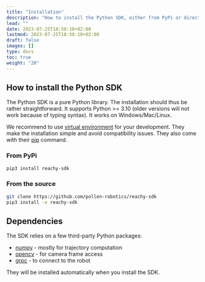 ```yaml
---
title: "Installation"
description: "How to install the Python SDK, either from PyPi or directly from sources."
lead: ""
date: 2023-07-25T18:50:10+02:00
lastmod: 2023-07-25T18:50:10+02:00
draft: false
images: []
type: docs
toc: true
weight: "20"
---
```


## How to install the Python SDK

The Python SDK is a pure Python library. The installation should thus be rather straightforward. It supports Python >= 3.10 (older versions will not work because of typing syntax). It works on Windows/Mac/Linux.

We recommend to use [virtual environment](https://docs.python.org/3/tutorial/venv.html) for your development. They make the installation simple and avoid compatibility issues. They also come with their [pip](https://pip.pypa.io/en/stable/) command.

### From PyPi

```bash
pip3 install reachy-sdk
```

### From the source

```bash
git clone https://github.com/pollen-robotics/reachy-sdk
pip3 install -e reachy-sdk
```

## Dependencies

The SDK relies on a few third-party Python packages:

* [numpy](https://numpy.org) - mostly for trajectory computation
* [opencv](https://opencv.org) - for camera frame access
* [grpc](https://grpc.io) - to connect to the robot

They will be installed automatically when you install the SDK.
